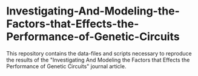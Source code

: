 # Investigating-And-Modeling-the-Factors-that-Effects-the-Performance-of-Genetic-Circuits
This repository contains the data-files and scripts necessary to reproduce the results of the "Investigating And Modeling the Factors that Effects the Performance of Genetic Circuits" journal article.
